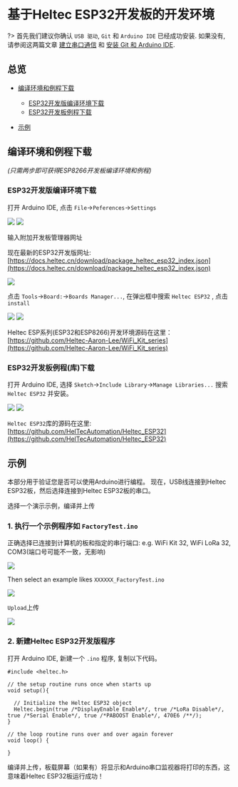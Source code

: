 # 基于Heltec ESP32开发板的开发环境 

?> 首先我们建议你确认 `USB 驱动`, `Git` 和 `Arduino IDE` 已经成功安装. 如果没有, 请参阅这两篇文章 [建立串口通信](/zh_CN/user_manual/establish_serial_connection) 和 [安装 Git 和 Arduino IDE](/zh_CN/user_manual/how_to_install_git_and_arduino).

## 总览

- [编译环境和例程下载](#编译环境和例程下载)
  - [ESP32开发版编译环境下载](#ESP32开发版编译环境下载)
  - [ESP32开发板例程下载](#ESP32开发板例程下载)

- [示例](#示例)    

## 编译环境和例程下载

*(只需两步即可获得ESP8266开发板编译环境和例程)*

### ESP32开发版编译环境下载

打开 Arduino IDE, 点击 `File`->`Peferences`->`Settings`

<img src="img/how_to_install_esp32_Arduino/01.png">

<img src="img/how_to_install_esp32_Arduino/02.png">

输入附加开发板管理器网址

现在最新的ESP32开发版网址: [https://docs.heltec.cn/download/package_heltec_esp32_index.json](https://docs.heltec.cn/download/package_heltec_esp32_index.json)

<img src="img/how_to_install_esp32_Arduino/03.png">

点击 `Tools`->`Board:`->`Boards Manager...`, 在弹出框中搜索 `Heltec ESP32` , 点击 `install`

<img src="img/how_to_install_esp32_Arduino/04.png">

<img src="img/how_to_install_esp32_Arduino/05.png">

Heltec ESP系列(ESP32和ESP8266)开发环境源码在这里：[https://github.com/Heltec-Aaron-Lee/WiFi_Kit_series](https://github.com/Heltec-Aaron-Lee/WiFi_Kit_series)



### ESP32开发板例程(库)下载

打开 Arduino IDE, 选择 `Sketch`->`Include Library`->`Manage Libraries...`
搜索 `Heltec ESP32` 并安装。

<img src="img/how_to_install_esp32_Arduino/06.png">

<img src="img/how_to_install_esp32_Arduino/07.png">

`Heltec ESP32`库的源码在这里: [https://github.com/HelTecAutomation/Heltec_ESP32](https://github.com/HelTecAutomation/Heltec_ESP32)


## 示例

本部分用于验证您是否可以使用Arduino进行编程。 现在，USB线连接到Heltec ESP32板，然后选择连接到Heltec ESP32板的串口。

选择一个演示示例，编译并上传

### 1. 执行一个示例程序如 `FactoryTest.ino`

正确选择已连接到计算机的板和指定的串行端口: e.g. WiFi Kit 32, WiFi LoRa 32, COM3(端口号可能不一致，无影响)

<img src="img/how_to_install_esp32_Arduino/08.png">

Then select an example likes `XXXXXX_FactoryTest.ino`

<img src="img/how_to_install_esp32_Arduino/09.png">

`Upload`上传

<img src="img/how_to_install_esp32_Arduino/10.png">

### 2. 新建Heltec ESP32开发版程序

打开 Arduino IDE, 新建一个 `.ino` 程序, 复制以下代码。

```arduino
#include <heltec.h>

// the setup routine runs once when starts up
void setup(){

  // Initialize the Heltec ESP32 object
  Heltec.begin(true /*DisplayEnable Enable*/, true /*LoRa Disable*/, true /*Serial Enable*/, true /*PABOOST Enable*/, 470E6 /**/);
}

// the loop routine runs over and over again forever
void loop() {

}
```


编译并上传，板载屏幕（如果有）将显示和Arduino串口监视器将打印的东西，这意味着Heltec ESP32板运行成功！


